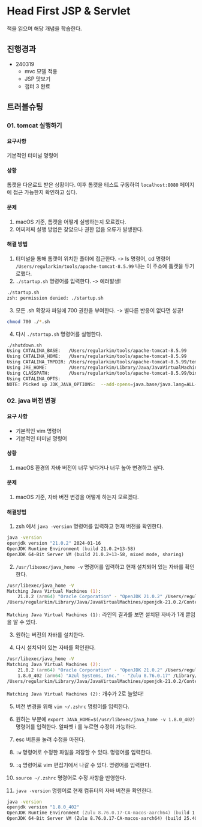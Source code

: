 # Head First JSP & Servlet

책을 읽으며 해당 개념을 학습한다.

## 진행경과
- 240319
  - mvc 모델 적용
  - JSP 맛보기
  - 챕터 3 완료

## 트러블슈팅
### 01. tomcat 실행하기
#### 요구사항
기본적인 터미널 명령어

#### 상황
톰캣을 다운로드 받은 상황이다. 이후 톰캣을 테스트 구동하여 `localhost:8080` 페이지에 접근 가능한지 확인하고 싶다.

#### 문제
1. macOS 기준, 톰캣을 어떻게 실행하는지 모르겠다.
2. 어찌저찌 실행 방법은 찾았으나 권한 없음 오류가 발생한다.

#### 해결 방법
1. 터미널을 통해 톰캣이 위치한 폴더에 접근한다. -> ls 명령어, cd 명령어
   `/Users/regularkim/tools/apache-tomcat-8.5.99` 나는 이 주소에 톰캣을 두기로했다.
2. `./startup.sh` 명령어를 입력한다. -> 에러발생!
```zsh
./startup.sh
zsh: permission denied: ./startup.sh
```
3. 모든 .sh 확장자 파일에 700 권한을 부여한다. -> 별다른 반응이 없다면 성공!
```zsh
chmod 700 ./*.sh
```
4. 다시 `./startup.sh` 명령어를 실행한다.
```zsh
./shutdown.sh
Using CATALINA_BASE:   /Users/regularkim/tools/apache-tomcat-8.5.99
Using CATALINA_HOME:   /Users/regularkim/tools/apache-tomcat-8.5.99
Using CATALINA_TMPDIR: /Users/regularkim/tools/apache-tomcat-8.5.99/temp
Using JRE_HOME:        /Users/regularkim/Library/Java/JavaVirtualMachines/openjdk-21.0.2/Contents/Home
Using CLASSPATH:       /Users/regularkim/tools/apache-tomcat-8.5.99/bin/bootstrap.jar:/Users/regularkim/tools/apache-tomcat-8.5.99/bin/tomcat-juli.jar
Using CATALINA_OPTS:
NOTE: Picked up JDK_JAVA_OPTIONS:  --add-opens=java.base/java.lang=ALL-UNNAMED --add-opens=java.base/java.io=ALL-UNNAMED --add-opens=java.base/java.util=ALL-UNNAMED --add-opens=java.base/java.util.concurrent=ALL-UNNAMED --add-opens=java.rmi/sun.rmi.transport=ALL-UNNAMED
```

### 02. java 버전 변경
#### 요구 사항
- 기본적인 vim 명령어
- 기본적인 터미널 명령어

#### 상황
1. macOS 환경의 자바 버전이 너무 낮다거나 너무 높아 변경하고 싶다.

#### 문제
1. macOS 기준, 자바 버전 변경을 어떻게 하는지 모르겠다.

#### 해결방법
1. zsh 에서 `java -version` 명령어를 입력하고 현재 버전을 확인한다.
```zsh
java -version
openjdk version "21.0.2" 2024-01-16
OpenJDK Runtime Environment (build 21.0.2+13-58)
OpenJDK 64-Bit Server VM (build 21.0.2+13-58, mixed mode, sharing)
```
2. `/usr/libexec/java_home -v` 명령어를 입력하고 현재 설치되어 있는 자바를 확인한다.
```zsh
/usr/libexec/java_home -V
Matching Java Virtual Machines (1):
    21.0.2 (arm64) "Oracle Corporation" - "OpenJDK 21.0.2" /Users/regularkim/Library/Java/JavaVirtualMachines/openjdk-21.0.2/Contents/Home
/Users/regularkim/Library/Java/JavaVirtualMachines/openjdk-21.0.2/Contents/Home
```
`Matching Java Virtual Machines (1):` 라인의 결과를 보면 설치된 자바가 1개 뿐임을 알 수 있다.

3. 원하는 버전의 자바를 설치한다.

1. 다시 설치되어 있는 자바를 확인한다.
```zsh
/usr/libexec/java_home -V
Matching Java Virtual Machines (2):
    21.0.2 (arm64) "Oracle Corporation" - "OpenJDK 21.0.2" /Users/regularkim/Library/Java/JavaVirtualMachines/openjdk-21.0.2/Contents/Home
    1.8.0_402 (arm64) "Azul Systems, Inc." - "Zulu 8.76.0.17" /Library/Java/JavaVirtualMachines/zulu-8.jdk/Contents/Home
/Users/regularkim/Library/Java/JavaVirtualMachines/openjdk-21.0.2/Contents/Home
```
`Matching Java Virtual Machines (2):` 개수가 2로 늘었다!

5. 버전 변경을 위해 `vim ~/.zshrc` 명령어를 입력한다.

6. 원하는 부분에 `export JAVA_HOME=$(/usr/libexec/java_home -v 1.8.0_402)` 명령어를 입력한다.
   알파벳 i 를 누르면 수정이 가능하다.
7. esc 버튼을 눌려 수정을 마친다.
8. `:w` 명령어로 수정한 파일을 저장할 수 있다. 명령어를 입력한다.
9. `:q` 명령어로 vim 편집기에서 나갈 수 있다. 명령어를 입력한다.
10. `source ~/.zshrc` 명령어로 수정 사항을 반영한다.
11. `java -version` 명령어로 현재 컴퓨터의 자바 버전을 확인한다.
```zsh
java -version
openjdk version "1.8.0_402"
OpenJDK Runtime Environment (Zulu 8.76.0.17-CA-macos-aarch64) (build 1.8.0_402-b06)
OpenJDK 64-Bit Server VM (Zulu 8.76.0.17-CA-macos-aarch64) (build 25.402-b06, mixed mode)
```